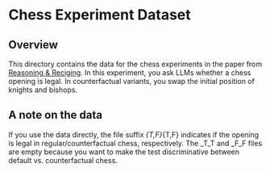 # Chess Experiment Dataset

## Overview
This directory contains the data for the chess experiments in the paper from [Reasoning & Reciging](https://github.com/ZhaofengWu/counterfactual-evaluation/tree/master/chess). In this experiment, you ask LLMs whether a chess opening is legal. In counterfactual variants, you swap the initial position of knights and bishops.

## A note on the data
If you use the data directly, the file suffix _{T,F}_{T,F} indicates if the opening is legal in regular/counterfactual chess, respectively. The _T_T and _F_F files are empty because you want to make the test discriminative between default vs. counterfactual chess.
